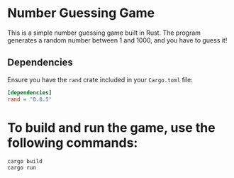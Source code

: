 # Number Guessing Game

This is a simple number guessing game built in Rust. The program generates a random number between 1 and 1000, and you have to guess it!

## Dependencies

Ensure you have the `rand` crate included in your `Cargo.toml` file:
```toml
[dependencies]
rand = "0.8.5"
```

# To build and run the game, use the following commands:
```
cargo build
cargo run
